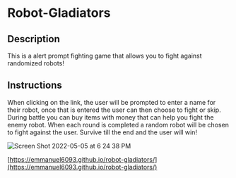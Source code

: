 # Robot-Gladiators

## Description 

This is a alert prompt fighting game that allows you to fight against randomized robots! 

## Instructions

When clicking on the link, the user will be prompted to enter a name for their robot, once that is entered the user can then choose to fight or skip. During battle you can buy items with money that can help you fight the enemy robot. When each round is completed a random robot will be chosen to fight against the user. Survive till the end and the user will win! 

![Screen Shot 2022-05-05 at 6 24 38 PM](https://user-images.githubusercontent.com/98130766/167035587-5e426c45-153e-47ba-b936-bc435dfb3c3a.png)

[https://emmanuel6093.github.io/robot-gladiators/](https://emmanuel6093.github.io/robot-gladiators/)

